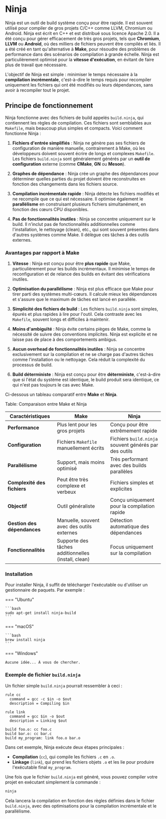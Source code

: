 # Ninja

Ninja est un outil de build système conçu pour être rapide. Il est souvent utilisé pour compiler de gros projets C/C++ comme LLVM, Chromium ou Android. Ninja est écrit en C++ et est distribué sous licence Apache 2.0. Il a été conçu pour gérer efficacement de très gros projets, tels que **Chromium**, **LLVM** ou **Android**, où des milliers de fichiers peuvent être compilés et liés. Il a été créé en tant qu'alternative à **Make**, pour résoudre des problèmes de performance dans des scénarios de compilation à grande échelle. Ninja est particulièrement optimisé pour la **vitesse d'exécution**, en évitant de faire plus de travail que nécessaire.

L'objectif de Ninja est simple : minimiser le temps nécessaire à la **compilation incrémentale**, c'est-à-dire le temps requis pour recompiler uniquement les fichiers qui ont été modifiés ou leurs dépendances, sans avoir à recompiler tout le projet.

## Principe de fonctionnement

Ninja fonctionne avec des fichiers de build appelés `build.ninja`, qui contiennent les règles de compilation. Ces fichiers sont semblables aux `Makefile`, mais beaucoup plus simples et compacts. Voici comment fonctionne Ninja :

1. **Fichiers d'entrée simplifiés** : Ninja ne génère pas ses fichiers de configuration de manière manuelle, contrairement à Make, où les développeurs doivent souvent écrire de longs et complexes `Makefile`. Les fichiers `build.ninja` sont généralement générés par un **outil de configuration** externe (comme **CMake**, **GN** ou **Meson**).

2. **Graphes de dépendance** : Ninja crée un graphe des dépendances pour déterminer quelles parties du projet doivent être reconstruites en fonction des changements dans les fichiers source.

3. **Compilation incrémentale rapide** : Ninja détecte les fichiers modifiés et ne recompile que ce qui est nécessaire. Il optimise également le **parallélisme** en construisant plusieurs fichiers simultanément, en fonction des cœurs CPU disponibles.

4. **Pas de fonctionnalités inutiles** : Ninja se concentre uniquement sur le build. Il n’inclut pas de fonctionnalités additionnelles comme l'installation, le nettoyage (clean), etc., qui sont souvent présentes dans d'autres systèmes comme Make. Il délègue ces tâches à des outils externes.

### Avantages par rapport à Make

1. **Vitesse** : Ninja est conçu pour être **plus rapide** que Make, particulièrement pour les builds incrémentaux. Il minimise le temps de reconfiguration et de relance des builds en évitant des vérifications inutiles.

2. **Optimisation du parallélisme** : Ninja est plus efficace que Make pour tirer parti des systèmes multi-cœurs. Il calcule mieux les dépendances et s'assure que le maximum de tâches est lancé en parallèle.

3. **Simplicité des fichiers de build** : Les fichiers `build.ninja` sont simples, épurés et plus rapides à lire pour l'outil. Cela contraste avec les `Makefile`, souvent longs et difficiles à maintenir.

4. **Moins d'ambiguïté** : Ninja évite certains pièges de Make, comme la nécessité de suivre des conventions implicites. Ninja est explicite et ne laisse pas de place à des comportements ambigus.

5. **Aucun overhead de fonctionnalités inutiles** : Ninja se concentre exclusivement sur la compilation et ne se charge pas d'autres tâches comme l'installation ou le nettoyage. Cela réduit la complexité du processus de build.

6. **Build déterministe** : Ninja est conçu pour être **déterministe**, c'est-à-dire que si l'état du système est identique, le build produit sera identique, ce qui n'est pas toujours le cas avec Make.

Ci-dessous un tableau comparatif entre **Make** et **Ninja**.

Table: Comparaison entre Make et Ninja

| **Caractéristiques**        | **Make**                                            | **Ninja**                                             |
| --------------------------- | --------------------------------------------------- | ----------------------------------------------------- |
| **Performance**             | Plus lent pour les gros projets                     | Conçu pour être extrêmement rapide                    |
| **Configuration**           | Fichiers `Makefile` manuellement écrits             | Fichiers `build.ninja` souvent générés par des outils |
| **Parallélisme**            | Support, mais moins optimisé                        | Très performant avec des builds parallèles            |
| **Complexité des fichiers** | Peut être très complexe et verbeux                  | Fichiers simples et explicites                        |
| **Objectif**                | Outil généraliste                                   | Conçu uniquement pour la compilation rapide           |
| **Gestion des dépendances** | Manuelle, souvent avec des outils externes          | Détection automatique des dépendances                 |
| **Fonctionnalités**         | Supporte des tâches additionnelles (install, clean) | Focus uniquement sur la compilation                   |

### Installation

Pour installer Ninja, il suffit de télécharger l'exécutable ou d'utiliser un gestionnaire de paquets. Par exemple :

=== "Ubuntu"

    ```bash
    sudo apt-get install ninja-build
    ```

=== "macOS"

    ```bash
    brew install ninja
    ```

=== "Windows"

    Aucune idée... À vous de chercher.

### Exemple de fichier `build.ninja`

Un fichier simple `build.ninja` pourrait ressembler à ceci :

```ninja
rule cc
  command = gcc -c $in -o $out
  description = Compiling $in

rule link
  command = gcc $in -o $out
  description = Linking $out

build foo.o: cc foo.c
build bar.o: cc bar.c
build my_program: link foo.o bar.o
```

Dans cet exemple, Ninja exécute deux étapes principales :

- **Compilation** (`cc`), qui compile les fichiers `.c` en `.o`.
- **Linkage** (`link`), qui prend les fichiers objets `.o` et les lie pour produire l'exécutable final `my_program`.

Une fois que le fichier `build.ninja` est généré, vous pouvez compiler votre projet en exécutant simplement la commande :

```bash
ninja
```

Cela lancera la compilation en fonction des règles définies dans le fichier `build.ninja`, avec des optimisations pour la compilation incrémentale et le parallélisme.
